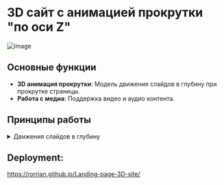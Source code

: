 # 3D сайт с анимацией прокрутки "по оси Z"

![image](https://github.com/user-attachments/assets/e6751167-a35f-4db9-8086-4c2ddd9e0e8d)

## Основные функции
- **3D анимация прокрутки**: Модель движения слайдов в глубину при прокрутке страницы.
- **Работа с медиа**: Поддержка видео и аудио контента.

## Принципы работы
<details>
 <summary> Движения слайдов в глубину </summary>
 Весь скролл идет по оси Z.При скролле страницы мы вычисляем значение, на сколько прокручена страница, и соответственно значение, на кот. нужно изменить текущие позиции слайдов, и с помощью transform translateZ передвигаем слайды.
 Для основного контейнера обязательно задаем фиксированное положение и указываем значение перспективы, а также для родителя слайдов задаем свойство "transform-style: preserve-3d;" и для всего body указываем в качестве высоты "глубину" по оси Z
 </details>
 
## Deployment:
https://rorrian.github.io/Landing-page-3D-site/
